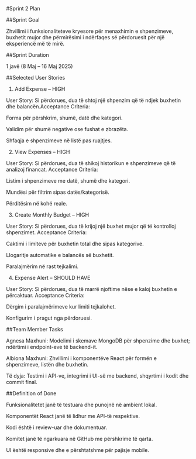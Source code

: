 #Sprint 2 Plan

##Sprint Goal

Zhvillimi i funksionaliteteve kryesore për menaxhimin e shpenzimeve, buxhetit mujor dhe përmirësimi i ndërfaqes së përdoruesit për një eksperiencë më të mirë.

##Sprint Duration

1 javë (8 Maj – 16 Maj 2025)

##Selected User Stories

1. Add Expense – HIGH

User Story: Si përdorues, dua të shtoj një shpenzim që të ndjek buxhetin dhe balancën.Acceptance Criteria:

Forma për përshkrim, shumë, datë dhe kategori.

Validim për shumë negative ose fushat e zbrazëta.

Shfaqja e shpenzimeve në listë pas ruajtjes.

2. View Expenses – HIGH

User Story: Si përdorues, dua të shikoj historikun e shpenzimeve që të analizoj financat.
Acceptance Criteria:

Listim i shpenzimeve me datë, shumë dhe kategori.

Mundësi për filtrim sipas datës/kategorisë.

Përditësim në kohë reale.

3. Create Monthly Budget – HIGH

User Story: Si përdorues, dua të krijoj një buxhet mujor që të kontrolloj shpenzimet.
Acceptance Criteria:

Caktimi i limiteve për buxhetin total dhe sipas kategorive.

Llogaritje automatike e balancës së buxhetit.

Paralajmërim në rast tejkalimi.

4. Expense Alert – SHOULD HAVE

User Story: Si përdorues, dua të marrë njoftime nëse e kaloj buxhetin e përcaktuar.
Acceptance Criteria:

Dërgim i paralajmërimeve kur limiti tejkalohet.

Konfigurim i pragut nga përdoruesi.

##Team Member Tasks

Agnesa Maxhuni: Modelimi i skemave MongoDB për shpenzime dhe buxhet; ndërtimi i endpoint-eve të backend-it.

Albiona Maxhuni: Zhvillimi i komponentëve React për formën e shpenzimeve, listën dhe buxhetin.

Të dyja: Testimi i API-ve, integrimi i UI-së me backend, shqyrtimi i kodit dhe commit final.

##Definition of Done

Funksionalitetet janë të testuara dhe punojnë në ambient lokal.

Komponentët React janë të lidhur me API-të respektive.

Kodi është i review-uar dhe dokumentuar.

Komitet janë të ngarkuara në GitHub me përshkrime të qarta.

UI është responsive dhe e përshtatshme për pajisje mobile.


